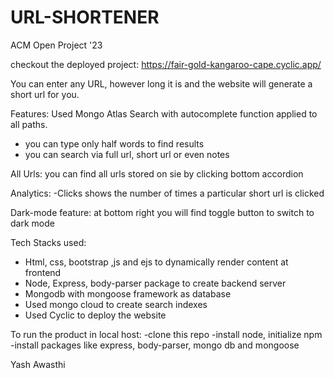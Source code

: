 # URL-SHORTENER
ACM Open Project '23

checkout the deployed project:
https://fair-gold-kangaroo-cape.cyclic.app/

You can enter any URL, however long it is and the website will generate a short url for you.

Features:
Used Mongo Atlas Search with autocomplete function applied to all paths.
- you can type only half words to find results
- you can search via full url, short url or even notes

All Urls:
you can find all urls stored on sie by clicking bottom accordion

Analytics:
-Clicks shows the number of times a particular short url is clicked

Dark-mode feature:
at bottom right you will find toggle button to switch to dark mode

Tech Stacks used:
- Html, css, bootstrap ,js and ejs to dynamically render content at frontend
- Node, Express, body-parser package to create backend server
- Mongodb with mongoose framework as database
- Used mongo cloud to create search indexes
- Used Cyclic to deploy the website

To run the product in local host:
-clone this repo
-install node, initialize npm
-install packages like express, body-parser, mongo db and mongoose

Yash Awasthi
  
